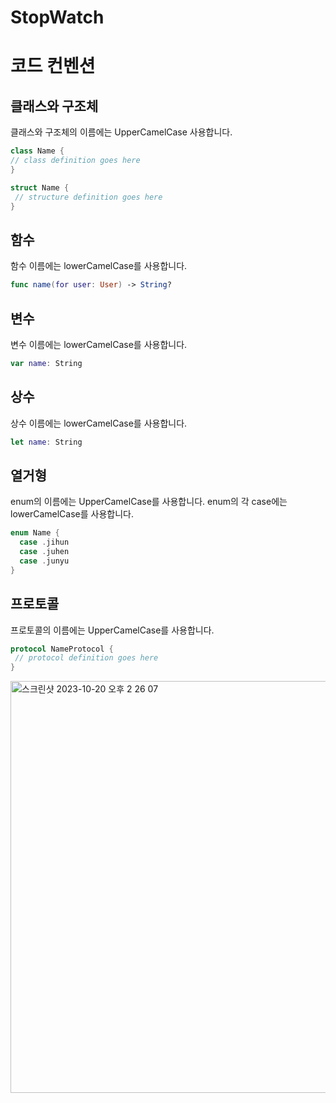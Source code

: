 # StopWatch

# 코드 컨벤션

## 클래스와 구조체
클래스와 구조체의 이름에는 UpperCamelCase 사용합니다.
```swift
class Name {
// class definition goes here
}

struct Name {
 // structure definition goes here
}
```

## 함수
함수 이름에는 lowerCamelCase를 사용합니다.
```swift
func name(for user: User) -> String?
```

## 변수
변수 이름에는 lowerCamelCase를 사용합니다.
```swift
var name: String
```
## 상수
상수 이름에는 lowerCamelCase를 사용합니다.
```swift
let name: String
```
## 열거형
enum의 이름에는 UpperCamelCase를 사용합니다.
enum의 각 case에는 lowerCamelCase를 사용합니다.
```swift
enum Name {
  case .jihun
  case .juhen
  case .junyu
}
```

## 프로토콜
프로토콜의 이름에는 UpperCamelCase를 사용합니다.
```swift
protocol NameProtocol {
 // protocol definition goes here
}
```
<img width="659" alt="스크린샷 2023-10-20 오후 2 26 07" src="https://github.com/KangJiHun1028/StopWatch/assets/136081642/42eab49c-5c33-4bd2-ab07-efba6983b101">
